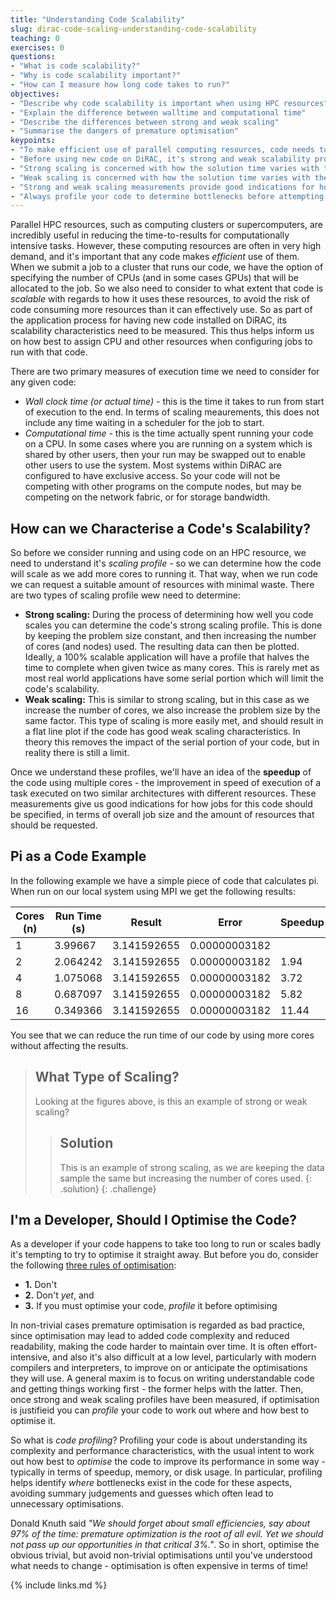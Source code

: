 ```yaml
---
title: "Understanding Code Scalability"
slug: dirac-code-scaling-understanding-code-scalability
teaching: 0
exercises: 0
questions:
- "What is code scalability?"
- "Why is code scalability important?"
- "How can I measure how long code takes to run?"
objectives:
- "Describe why code scalability is important when using HPC resources"
- "Explain the difference between walltime and computational time"
- "Describe the differences between strong and weak scaling"
- "Summarise the dangers of premature optimisation"
keypoints:
- "To make efficient use of parallel computing resources, code needs to be scalable."
- "Before using new code on DiRAC, it's strong and weak scalability profiles have to be measured."
- "Strong scaling is concerned with how the solution time varies with the number of processors for a fixed overall problem size."
- "Weak scaling is concerned with how the solution time varies with the number of processors for a fixed problem size for each processor."
- "Strong and weak scaling measurements provide good indications for how jobs should be configured to use resources."
- "Always profile your code to determine bottlenecks before attempting any non-trivial optimisations."
---
```


Parallel HPC resources, such as computing clusters or supercomputers, are incredibly useful in reducing the time-to-results for computationally intensive tasks. However, these computing resources are often in very high demand, and it's important that any code makes *efficient* use of them. When we submit a job to a cluster that runs our code, we have the option of specifying the number of CPUs (and in some cases GPUs) that will be allocated to the job. So we also need to consider to what extent that code is *scalable* with regards to how it uses these resources, to avoid the risk of code consuming more resources than it can effectively use. So as part of the application process for having new code installed on DiRAC, its scalability characteristics need to be measured. This thus helps inform us on how best to assign CPU and other resources when configuring jobs to run with that code.

There are two primary measures of execution time we need to consider for any given code:

- *Wall clock time (or actual time)* - this is the time it takes to run from start of execution to the end. In terms of scaling meaurements, this does not include any time waiting in a scheduler for the job to start.
- *Computational time* - this is the time actually spent running your code on a CPU. In some cases where you are running on a system which is shared by other users, then your run may be swapped out to enable other users to use the system. Most systems within DiRAC are configured to have exclusive access. So your code will not be competing with other programs on the compute nodes, but may be competing on the network fabric, or for storage bandwidth.

## How can we Characterise a Code's Scalability?

So before we consider running and using code on an HPC resource, we need to understand it's *scaling profile* - so we can determine how the code will scale as we add more cores to running it. That way, when we run code we can request a suitable amount of resources with minimal waste. There are two types of scaling profile wew need to determine:

- **Strong scaling:** During the process of determining how well you code scales you can determine the code's strong scaling profile. This is done by keeping the problem size constant, and then increasing the number of cores (and nodes) used. The resulting data can then be plotted. Ideally, a 100% scalable application will have a profile that halves the time to complete when given twice as many cores. This is rarely met as most real world applications have some serial portion which will limit the code's scalability.
- **Weak scaling:** This is similar to strong scaling, but in this case as we increase the number of cores, we also increase the problem size by the same factor. This type of scaling is more easily met, and should result in a flat line plot if the code has good weak scaling characteristics. In theory this removes the impact of the serial portion of your code, but in reality there is still a limit.

Once we understand these profiles, we'll have an idea of the **speedup** of the code using multiple cores - the improvement in speed of execution of a task executed on two similar architectures with different resources. These measurements give us good indications for how jobs for this code should be specified, in terms of overall job size and the amount of resources that should be requested.

## Pi as a Code Example

In the following example we have a simple piece of code that calculates pi. When run on our local system using MPI we get the following results:

| Cores (n) | Run Time (s) | Result      | Error         | Speedup |
|-----------|--------------|-------------|---------------|---------|
| 1         | 3.99667      | 3.141592655 | 0.00000003182 |         |
| 2         | 2.064242     | 3.141592655 | 0.00000003182 | 1.94    |
| 4         | 1.075068     | 3.141592655 | 0.00000003182 | 3.72    |
| 8         | 0.687097     | 3.141592655 | 0.00000003182 | 5.82    |
| 16        | 0.349366     | 3.141592655 | 0.00000003182 | 11.44   |

You see that we can reduce the run time of our code by using more cores without affecting the results.

> ## What Type of Scaling?
> 
> Looking at the figures above, is this an example of strong or weak scaling?
>
> > ## Solution
> > 
> > This is an example of strong scaling, as we are keeping the data sample the same but increasing the number of cores used.
> {: .solution}
{: .challenge}

## I'm a Developer, Should I Optimise the Code?

As a developer if your code happens to take too long to run or scales badly it's tempting to try to optimise it straight away. But before you do, consider the following [three rules of optimisation](https://wiki.c2.com/?RulesOfOptimization):

- **1.** Don't
- **2.** Don't *yet*, and
- **3.** If you must optimise your code, *profile* it before optimising

In non-trivial cases premature optimisation is regarded as bad practice, since optimisation may lead to added code complexity and reduced readability, making the code harder to maintain over time. It is often effort-intensive, and also it's also difficult at a low level, particularly with modern compilers and interpreters, to improve on or anticipate the optimisations they will use. A general maxim is to focus on writing understandable code and getting things working first - the former helps with the latter. Then, once strong and weak scaling profiles have been measured, if optimisation is justifieid you can *profile* your code to work out where and how best to optimise it.

So what is *code profiling*? Profiling your code is about understanding its complexity and performance characteristics, with the usual intent to work out how best to *optimise* the code to improve its performance in some way - typically in terms of speedup, memory, or disk usage. In particular, profiling helps identify *where* bottlenecks exist in the code for these aspects, avoiding summary judgements and guesses which often lead to unnecessary optimisations.

Donald Knuth said *"We should forget about small efficiencies, say about 97% of the time: premature optimization is the root of all evil. Yet we should not pass up our opportunities in that critical 3%."*. So in short, optimise the obvious trivial, but avoid non-trivial optimisations until you've understood what needs to change - optimisation is often expensive in terms of time!


{% include links.md %}
